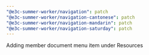 ```yaml
---
"@e3c-summer-worker/navigation": patch
"@e3c-summer-worker/navigation-cantonese": patch
"@e3c-summer-worker/navigation-mandarin": patch
"@e3c-summer-worker/navigation-saturday": patch
---
```


Adding member document menu item under Resources
